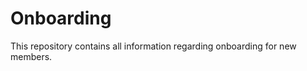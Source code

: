 <h1>
  Onboarding
</h1>
<p>
  This repository contains all information regarding onboarding for new members.
</p>
